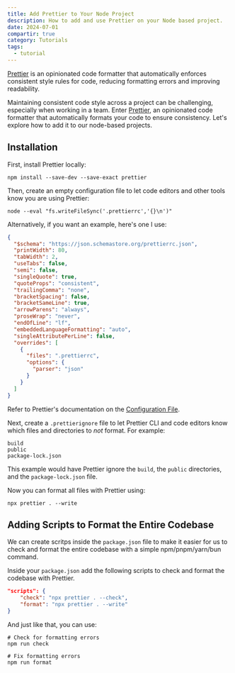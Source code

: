 ```yaml
---
title: Add Prettier to Your Node Project
description: How to add and use Prettier on your Node based project.
date: 2024-07-01
compartir: true
category: Tutorials
tags:
  - tutorial
---
```


[Prettier](https://prettier.io/) is an opinionated code formatter that automatically enforces consistent style rules for code, reducing formatting errors and improving readability.

Maintaining consistent code style across a project can be challenging, especially when working in a team. Enter [Prettier](https://prettier.io/), an opinionated code formatter that automatically formats your code to ensure consistency. Let's explore how to add it to our node-based projects.

## Installation

First, install Prettier locally:

```shell
npm install --save-dev --save-exact prettier
```

Then, create an empty configuration file to let code editors and other tools know you are using Prettier:

```shell
node --eval "fs.writeFileSync('.prettierrc','{}\n')"
```

Alternatively, if you want an example, here's one I use:

```json title=".prettierrc"
{
  "$schema": "https://json.schemastore.org/prettierrc.json",
  "printWidth": 80,
  "tabWidth": 2,
  "useTabs": false,
  "semi": false,
  "singleQuote": true,
  "quoteProps": "consistent",
  "trailingComma": "none",
  "bracketSpacing": false,
  "bracketSameLine": true,
  "arrowParens": "always",
  "proseWrap": "never",
  "endOfLine": "lf",
  "embeddedLanguageFormatting": "auto",
  "singleAttributePerLine": false,
  "overrides": [
    {
      "files": ".prettierrc",
      "options": {
        "parser": "json"
      }
    }
  ]
}
```

Refer to Prettier's documentation on the [Configuration File](https://prettier.io/docs/en/configuration).

Next, create a `.prettierignore` file to let Prettier CLI and code editors know which files and directories to _not_ format. For example:

```plaintext title=".prettierignore"
build
public
package-lock.json
```

This example would have Prettier ignore the `build`, the `public` directories, and the `package-lock.json` file.

Now you can format all files with Prettier using:

```shell
npx prettier . --write
```

## Adding Scripts to Format the Entire Codebase

We can create scritps inside the `package.json` file to make it easier for us to check and format the entire codebase with a simple npm/pnpm/yarn/bun command.

Inside your `package.json` add the following scripts to check and format the codebase with Prettier.

```json title="package.json"
"scripts": {
    "check": "npx prettier . --check",
    "format": "npx prettier . --write"
}
```

And just like that, you can use:

```shell
# Check for formatting errors
npm run check

# Fix formatting errors
npm run format
```
